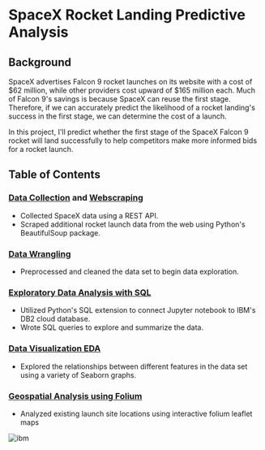 # SpaceX Rocket Landing Predictive Analysis
## Background
SpaceX advertises Falcon 9 rocket launches on its website with a cost of $62 million, while other providers cost upward of $165 million each. Much of Falcon 9's savings is because SpaceX can reuse the first stage. Therefore, if we can accurately predict the likelihood of a rocket landing's success in the first stage, we can determine the cost of a launch. 

In this project, I'll predict whether the first stage of the SpaceX Falcon 9 rocket will land successfully to help competitors make more informed bids for a rocket launch.

## Table of Contents
### [Data Collection](https://github.com/kellibelcher/IBM-Data-Science-Capstone/blob/master/Week%201%20Lab:%20Spacex%20Data%20Collection.ipynb) and [Webscraping](https://github.com/kellibelcher/IBM-Data-Science-Capstone-2/blob/master/Week%201%20Lab:%20Webscraping.ipynb)
- Collected SpaceX data using a REST API.
- Scraped additional rocket launch data from the web using Python's BeautifulSoup package.

### [Data Wrangling](https://github.com/kellibelcher/IBM-Data-Science-Capstone/blob/master/Lab%202:%20Data%20Wrangling.ipynb)
- Preprocessed and cleaned the data set to begin data exploration.

### [Exploratory Data Analysis with SQL](https://github.com/kellibelcher/IBM-Data-Science-Capstone/blob/master/Lab%203:%20SQL%20EDA.ipynb)
- Utilized Python's SQL extension to connect Jupyter notebook to IBM's DB2 cloud database.
- Wrote SQL queries to explore and summarize the data.

### [Data Visualization EDA](https://github.com/kellibelcher/IBM-Data-Science-Capstone/blob/master/Lab%204:%20EDA%20Data%20viz.ipynb)
- Explored the relationships between different features in the data set using a variety of Seaborn graphs.

### [Geospatial Analysis using Folium](https://github.com/kellibelcher/IBM-Data-Science-Capstone/blob/master/Lab%205:%20Mapping%20launch%20site%20locations.ipynb)
- Analyzed existing launch site locations using interactive folium leaflet maps







![ibm](https://media.designrush.com/inspiration_images/134929/conversions/_1512513081_152_ibm-mobile.jpg)
